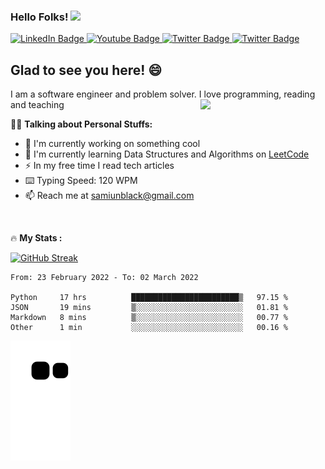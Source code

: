 ### Hello Folks! <img src="https://raw.githubusercontent.com/MartinHeinz/MartinHeinz/master/wave.gif" width="30px">
<div id="badges">
    <a href="#">
        <img src="https://img.shields.io/badge/LinkedIn-blue?style=for-the-badge&logo=linkedin&logoColor=white" alt="LinkedIn Badge"/>
    </a>
    <a href="#">
        <img src="https://img.shields.io/badge/YouTube-red?style=for-the-badge&logo=youtube&logoColor=white" alt="Youtube Badge"/>
    </a>
    <a href="#">
        <img src="https://img.shields.io/badge/Twitter-9cf?style=for-the-badge&logo=twitter" alt="Twitter Badge"/>
    </a>
    <a href="#">
        <img src="https://img.shields.io/badge/Facebook-informational?style=for-the-badge&logo=facebook&logoColor=white" alt="Twitter Badge"/>
    </a>
</div>


## Glad to see you here! 😄

I am a software engineer and problem solver. I love programming, reading and teaching
<img src="https://media.giphy.com/media/M9gbBd9nbDrOTu1Mqx/giphy.gif" width="200" align="right"/>

👨‍💻 **Talking about Personal Stuffs:**
- 🔭 I'm currently working on something cool
- 🚀 I'm currently learning Data Structures and Algorithms on [LeetCode](https://leetcode.com/samiunblack/)
- ⚡ In my free time I read tech articles
- ⌨️ Typing Speed: 120 WPM
- 📫 Reach me at samiunblack@gmail.com

<br>



🔥 **My Stats :**

[![GitHub Streak](http://github-readme-streak-stats.herokuapp.com?user=samiunblack&theme=github-dark)](https://git.io/streak-stats) 
<!-- [![Top Langs](https://github-readme-stats.vercel.app/api/top-langs/?username=samiunblack&theme=gotham)](https://github.com/anuraghazra/github-readme-stats)
 -->
 
<!--START_SECTION:waka-->

```text
From: 23 February 2022 - To: 02 March 2022

Python     17 hrs          ████████████████████████▒   97.15 %
JSON       19 mins         ▒░░░░░░░░░░░░░░░░░░░░░░░░   01.81 %
Markdown   8 mins          ▒░░░░░░░░░░░░░░░░░░░░░░░░   00.77 %
Other      1 min           ░░░░░░░░░░░░░░░░░░░░░░░░░   00.16 %
```

<!--END_SECTION:waka-->


![Snake animation](https://github.com/rafaballerini/rafaballerini/blob/output/github-contribution-grid-snake.svg)
